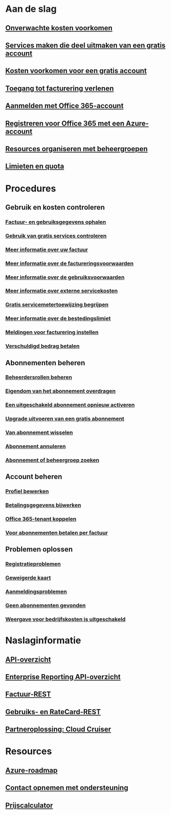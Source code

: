 # Aan de slag
## [Onverwachte kosten voorkomen](billing-getting-started.md)
## [Services maken die deel uitmaken van een gratis account](billing-create-free-services-included-free-account.md)
## [Kosten voorkomen voor een gratis account](billing-avoid-charges-free-account.md)
## [Toegang tot facturering verlenen](billing-manage-access.md)
## [Aanmelden met Office 365-account](billing-use-existing-office-365-account-azure-subscription.md)
## [Registreren voor Office 365 met een Azure-account](billing-use-existing-azure-account-for-office-365-subscription.md)
## [Resources organiseren met beheergroepen](billing-enterprise-mgmt-group-overview.md)
## [Limieten en quota](../azure-subscription-service-limits.md?toc=/azure/billing/TOC.json)

# Procedures
## Gebruik en kosten controleren
### [Factuur- en gebruiksgegevens ophalen](billing-download-azure-invoice-daily-usage-date.md)
### [Gebruik van gratis services controleren](billing-check-free-service-usage.md)
### [Meer informatie over uw factuur](billing-understand-your-bill.md)
### [Meer informatie over de factureringsvoorwaarden](billing-understand-your-invoice.md)
### [Meer informatie over de gebruiksvoorwaarden](billing-understand-your-usage.md)
### [Meer informatie over externe servicekosten](billing-understand-your-azure-marketplace-charges.md)
### [Gratis servicemetertoewijzing begrijpen](billing-understand-free-service-meter-mapping.md)
### [Meer informatie over de bestedingslimiet](billing-spending-limit.md)
### [Meldingen voor facturering instellen](billing-set-up-alerts.md)
### [Verschuldigd bedrag betalen](billing-azure-subscription-past-due-balance.md)

## Abonnementen beheren
### [Beheerdersrollen beheren](billing-add-change-azure-subscription-administrator.md)
### [Eigendom van het abonnement overdragen](billing-subscription-transfer.md)
### [Een uitgeschakeld abonnement opnieuw activeren](billing-subscription-become-disable.md)
### [Upgrade uitvoeren van een gratis abonnement](billing-upgrade-azure-subscription.md)
### [Van abonnement wisselen](billing-how-to-switch-azure-offer.md)
### [Abonnement annuleren](billing-how-to-cancel-azure-subscription.md)
### [Abonnement of beheergroep zoeken](billing-enterprise-mgmt-grp-find.md)
## Account beheren
### [Profiel bewerken](billing-how-to-change-azure-account-profile.md)
### [Betalingsgegevens bijwerken](billing-how-to-change-credit-card.md)
### [Office 365-tenant koppelen](billing-add-office-365-tenant-to-azure-subscription.md)
### [Voor abonnementen betalen per factuur](billing-how-to-pay-by-invoice.md)
## Problemen oplossen
### [Registratieproblemen](billing-troubleshoot-azure-sign-up-issues.md)
### [Geweigerde kaart](billing-credit-card-fails-during-azure-sign-up.md)
### [Aanmeldingsproblemen](billing-cannot-login-subscription.md)
### [Geen abonnementen gevonden](billing-no-subscriptions-found.md)
### [Weergave voor bedrijfskosten is uitgeschakeld](billing-enterprise-mgmt-grp-troubleshoot-cost-view.md)

# Naslaginformatie
## [API-overzicht](billing-usage-rate-card-overview.md)
## [Enterprise Reporting API-overzicht](billing-enterprise-api.md)
## [Factuur-REST](/rest/api/billing)
## [Gebruiks- en RateCard-REST](https://msdn.microsoft.com/library/azure/1ea5b323-54bb-423d-916f-190de96c6a3c)
## [Partneroplossing: Cloud Cruiser](billing-usage-rate-card-partner-solution-cloudcruiser.md)

# Resources
## [Azure-roadmap](https://azure.microsoft.com/roadmap/)
## [Contact opnemen met ondersteuning](../azure-supportability/how-to-create-azure-support-request.md)
## [Prijscalculator](https://azure.microsoft.com/pricing/calculator/)

